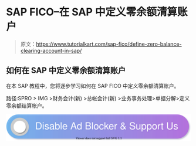 # SAP FICO–在 SAP 中定义零余额清算账户

> 原文：<https://www.tutorialkart.com/sap-fico/define-zero-balance-clearing-account-in-sap/>

## 如何在 SAP 中定义零余额清算账户

在本 SAP 教程中，您将逐步学习如何在 SAP FICO 中定义零余额清算账户。

路径:SPRO > IMG >财务会计(新) >总帐会计(新) >业务事务处理>单据分解>定义零余额结算帐户。

[![](img/925da31b32d6bc3827932f6c8afb11bb.png)](https://www.tutorialkart.com/)